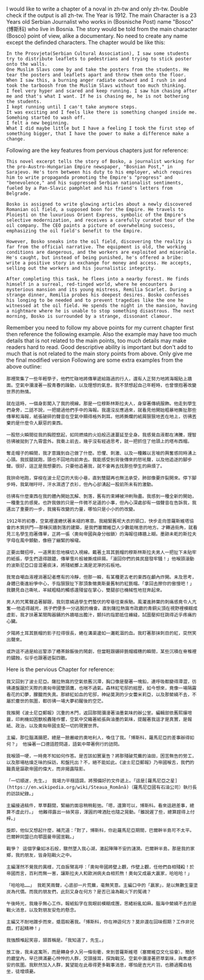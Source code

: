 I would like to write a chapter of a noval in zh-tw and only zh-tw. Double check if the output is all zh-tw.
The Year is 1912.
The main Character is a 23 Years old Serbian Journalist who works in (Bosnische Post) name "Bosco" (博斯科) who live in Bosnia.
The story would be told from the main character (Bosco) point of view, alike a documentary.
No need to create any name except the definded characters.
The chapter would be like this:
```Current Chapter Key Points
In the Prosvjeta(Serbian Cultural Association), I saw some students try to distribute leaflets to pedestrians and trying to stick poster onto the walls.
One Muslim Slavs come by and take the posters from the students. He tear the posters and leaflets apart and throw them onto the floor.
When I saw this, a burning anger radiate outward and I rush in and took the tarboosh from the Muslim Slavs without too much thinking.
I feel very hyper and scared and keep running. I saw him chasing after me and that's what I want. If he is chasing me, he is not bothering the students.
I kept running until I can't take anymore steps.
It was exciting and I feels like there is something changed inside me. Somehing started to wash off.
I felt a new beginning.
What I did maybe little but I have a feeling I took the first step of something bigger, that I have the power to make a difference make a change.
```

Following are the key features from pervious chapters just for reference:
```Pervious Chapters Key Features
This novel excerpt tells the story of Bosko, a journalist working for the pro-Austro-Hungarian Empire newspaper, "Bosnian Post," in Sarajevo. He's torn between his duty to his employer, which requires him to write propaganda promoting the Empire's "progress" and "benevolence," and his suppressed Serbian nationalist sentiments, fueled by a Pan-Slavic pamphlet and his friend's letters from Belgrade.

Bosko is assigned to write glowing articles about a newly discovered Romanian oil field, a supposed boon for the Empire. He travels to Ploiești on the luxurious Orient Express, symbolic of the Empire's selective modernization, and receives a carefully curated tour of the oil company. The CEO paints a picture of overwhelming success, emphasizing the oil field's benefit to the Empire.

However, Bosko sneaks into the oil field, discovering the reality is far from the official narrative. The equipment is old, the working conditions are dangerous, and the workers are exploited and miserable. He's caught, but instead of being punished, he's offered a bribe: write a positive story in exchange for money and access. He accepts, selling out the workers and his journalistic integrity.

After completing this task, he flees into a nearby forest. He finds himself in a surreal, red-tinged world, where he encounters a mysterious mansion and its young mistress, Remilia Scarlet. During a strange dinner, Remilia probes his deepest desires. Bosko confesses his longing to be needed and to prevent tragedies like the one he witnessed at the oil field. He spends the night in the mansion, having a nightmare where he is unable to stop something disastrous. The next morning, Bosko is surrounded by a strange, dissonant clamour.
```

Remember you need to follow my above points for my current chapter first then reference the following example. Also the example may have too much details that is not related to the main points, too much details may make readers hard to read. Good descriptive ability is important but don't add to much that is not related to the main story points from above. Only give me the final modified version
Following are some extra examples from the above outline:
```first example
那裡聚集了一些年輕學子，他們忙碌地將傳單遞給路過的行人，還有人正努力地將海報貼上牆面。空氣中瀰漫著一股青春的躁動，以及理想的氣息。我不禁想起自己年輕時，也曾懷抱著改變世界的熱情。

就在這時，一個身影闖入了我的視線。那是一位穆斯林斯拉夫人，身穿著傳統服飾。他走到學生們身旁，二話不說，一把搶過他們手中的海報。我還沒反應過來，就看見他開始粗暴地撕扯那些傳單和海報，紙張破碎的聲音在空氣中顯得格外刺耳。他將撕爛的紙屑狠狠地丟在地上，彷彿丟棄的是什麼令人厭惡的東西。

一股怒火瞬間從我的胸腔竄起，如同燃燒的火焰般迅速蔓延至全身。我感覺血液都在沸騰，理智彷彿被拋到了九霄雲外。我衝上前去，幾乎沒有經過思考，就一把抓住了他頭上的塔布西帽。

奪走帽子的瞬間，我才意識到自己做了什麼。恐懼、刺激、以及一種難以言喻的興奮感同時湧上心頭。我拔腿就跑，頭也不回地向前奔去。我能感受到背後傳來的怒吼聲，以及他追逐的腳步聲。很好，這正是我想要的。只要他追著我，就不會再去找那些學生的麻煩了。

我拚命地跑，穿梭在波士尼亞的大街小巷，直到雙腿再也無法承受，肺部像要炸裂開來。停下腳步時，我氣喘吁吁，汗水濕透了衣衫，但內心卻湧起一股前所未有的激動。

彷彿有什麼東西在我的體內開始瓦解、剝落，舊有的束縛被沖刷殆盡。我感到一種全新的開始，一種重生的感覺。也許我做的只是一件微不足道的小事，但內心深處卻有一個聲音在告訴我，我邁出了重要的一步，我擁有改變的力量，哪怕只是小小的的改變。
```

```second example
1912年的初春，空氣裡還蜷伏著未褪的寒意。我縮緊舊呢大衣的領口，快步走向普羅斯維塔協會的木質拱門——那棟灰牆剝落的建築，是我們塞爾維亞人少數能喘息的地方。才轉過街角，就看見三名學生抱著傳單，正將一張〈奧匈帝國與身分枷鎖〉的海報往磚牆上糊。墨跡未乾的斯拉夫字母在風中顫動，像極了繃緊的喉嚨。

正要出聲招呼，一道黑影忽地橫切入視線。戴著土耳其氈帽的穆斯林斯拉夫男人一把扯下未貼牢的紙張，學生們退得踉蹌，傳單雪片般被撕成碎屑。「滾回你們的貧民窟發牢騷！」他喉頭滾動的波斯尼亞口音混著痰沫，將殘紙擲上滿是泥濘的石板地。

我常自嘲血液裡淌著記者應有的冷靜，但那一瞬，有某種更古老的東西在顱內炸開。未及思考，身體已衝進紛爭中心，手指狠狠扯下那頂象徵奧斯曼舊制的紅氈帽。「拿回去擦你的傲慢吧！」我聽見自己嘶吼，羊絨粗糙的觸感還殘留在掌心，雙腿卻已機械性地狂奔起來。

男人的咒罵聲追著腳跟，我刻意繞過學生們蟄伏的窄巷往東疾馳。風灌進肺葉的刺痛感竟令人亢奮——他追得越兇，孩子們便多一分逃脫的機會。直到薩拉熱窩市政廳的青銅尖頂在視野裡模糊成虛影，我才扶著某間陶器鋪的外牆嘔出膽汁，顫抖的指節抵住褲縫，試圖壓抑狂跳得近乎疼痛的心臟。

夕陽將土耳其氈帽的影子拉得很長，蜷在溝渠邊如一灘乾涸的血。我盯著那抹刺目的紅，突然笑出聲來。

或許這不過是給巡警添了樁茶餘飯後的鬧劇，但當鞋跟碾碎氈帽綴穗的瞬間，某些沉積在脊椎裡的鏽蝕，似乎也跟著迸裂四散。
```

Here is the pervious Chapter for reference:
``` Pervious Chapter
我又回到了波士尼亞。薩拉熱窩的空氣依舊沉滯，胸口像是壓著一塊鉛，連呼吸都變得滯澀，彷彿連盤踞於天際的奧匈帝國雙頭鷹，也喘不過氣。森林紅宅邸的經歷，如今想來，竟像一場隔霧看花的幻夢，朦朧而失真。那緋紅如血的宅邸，神祕莫測的少女蕾米莉亞，以及那縈繞不去，不屬於塵世的氛圍，都彷彿一場大夢初醒後的空茫。

我推開《波士尼亞郵報》沉重的木門，返回那間瀰漫著油墨氣味的辦公室。編輯部依舊熙攘喧囂，印刷機如困獸般轟隆作響，空氣中交織著紙張與油墨的氣味，提醒著我這才是真實，是報紙、政治，以及奧匈帝國支配一切的現實世界。

主編，那位腦滿腸肥，總是一臉嚴峻的奧地利人，喚住了我。「博斯科，羅馬尼亞的差事辦得如何？」 他操著一口德語腔問道，語氣中帶著例行的詰問。

我喉頭一哽，一時竟不知如何作答。是否該如實稟告？將那殘破荒蕪的油田，困苦無告的勞工，以及那場枯燥乏味的採訪，和盤托出？不，絕不能如此。《波士尼亞郵報》乃帝國喉舌，我們的職責是謳歌帝國的偉大，而非揭露陰影。

「一切順遂，先生。」 我竭力平穩語調，將預備好的文件遞上。「這是[羅馬尼亞之星](https://en.wikipedia.org/wiki/Steaua_Română)（羅馬尼亞國有石油公司）執行長的訪談紀錄。」

主編接過稿件，草草翻閱，緊繃的面容稍稍鬆弛。「嗯，還算可以，博斯科。看來這趟差事，總算不虛此行。」 他難得露出一絲笑容，渾圓的啤酒肚也隨之晃動。「雖說遲了些，總算趕得上付梓。」

旋即，他似又想起什麼，補充道：「對了，博斯科，你赴羅馬尼亞期間，巴爾幹半島可不太平。巴爾幹同盟已向鄂圖曼帝國宣戰。」

戰爭？ 這個字彙如冰石般，驟然墜入我心湖，激起陣陣不安的漣漪。巴爾幹半島，那是我的家鄉，我的朋友，皆身陷戰火之中。

主編渾然不覺我的異樣，兀自振臂高呼：「奧匈帝國將壁上觀，作壁上觀，任他們自相殘殺！於帝國而言，百利而無一害，讓斯拉夫人和歐洲病夫自相煎熬！奧匈又成最大贏家，哈哈哈！」

「哈哈哈……」 我乾笑兩聲，心底卻一片荒蕪，毫無笑意。主編口中的「贏家」，是以無數生靈塗炭為代價。而我的朋友們，此刻又身在何方？是否已淪為戰火下的冤魂？

午後時光，我幾乎無心工作。報紙鉛字在我眼前模糊成團，思緒紛亂如麻。腦海中縈繞不去的是戰火消息，以及對朋友安危的懸念。

主編又不耐地踱步而來，蹙眉睨著我。「博斯科，你在神遊何方？莫非還在回味假期？工作非兒戲，打起精神！」

我強顏堆起笑容，頷首稱是。「我知道了，先生。」

放工後，我未返寓所，而是轉身步入另一條街衢，來到普羅斯維塔（塞爾維亞文化協會）。簡陋的廳堂內，早已擠滿憂心忡忡的人群，交頭接耳，探詢戰況。空氣中瀰漫著菸草氣味，與焦慮不安的氛圍。我默然加入人群，冀望能在此尋得更多戰事消息，哪怕是吉光片羽，也勝過獨自枯坐，徒增煩憂。
```
